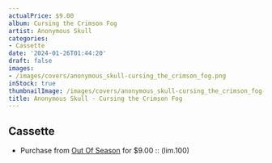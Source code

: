 ```yaml
---
actualPrice: $9.00
album: Cursing the Crimson Fog
artist: Anonymous Skull
categories:
- Cassette
date: '2024-01-26T01:44:20'
draft: false
images:
- /images/covers/anonymous_skull-cursing_the_crimson_fog.png
inStock: true
thumbnailImage: /images/covers/anonymous_skull-cursing_the_crimson_fog-thumb.png
title: Anonymous Skull - Cursing the Crimson Fog
---
```


## Cassette
* Purchase from [Out Of Season](https://www.outofseasonlabel.com/products/anonymous-skull-cursing-the-crimson-fog-cassette-tape-lim-100) for $9.00 :: (lim.100)
